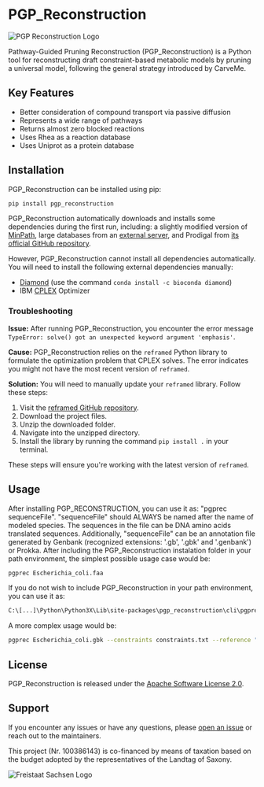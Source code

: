 # PGP_Reconstruction

![PGP Reconstruction Logo](logo_pgp.png)

Pathway-Guided Pruning Reconstruction (PGP_Reconstruction) is a Python tool for reconstructing draft constraint-based metabolic models by pruning a universal model, following the general strategy introduced by CarveMe.

## Key Features
- Better consideration of compound transport via passive diffusion
- Represents a wide range of pathways
- Returns almost zero blocked reactions
- Uses Rhea as a reaction database
- Uses Uniprot as a protein database

## Installation

PGP_Reconstruction can be installed using pip:

```bash
pip install pgp_reconstruction
```

PGP_Reconstruction automatically downloads and installs some dependencies during the first run, including: a slightly modified version of [MinPath](https://github.com/mgtools/MinPath), large databases from an [external server](https://files.ufz.de/~umb-pgp_reconstruction-01/), and Prodigal from [its official GitHub repository](https://github.com/hyattpd/Prodigal/releases).

However, PGP_Reconstruction cannot install all dependencies automatically. You will need to install the following external dependencies manually:
- [Diamond](https://github.com/bbuchfink/diamond) (use the command `conda install -c bioconda diamond`)
- IBM [CPLEX](https://www.ibm.com/products/ilog-cplex-optimization-studio/cplex-optimizer) Optimizer

### Troubleshooting

**Issue:** After running PGP_Reconstruction, you encounter the error message `TypeError: solve() got an unexpected keyword argument 'emphasis'`.

**Cause:** PGP_Reconstruction relies on the `reframed` Python library to formulate the optimization problem that CPLEX solves. The error indicates you might not have the most recent version of `reframed`.

**Solution:** You will need to manually update your `reframed` library. Follow these steps:

1. Visit the [reframed GitHub repository](https://github.com/cdanielmachado/reframed).
2. Download the project files.
3. Unzip the downloaded folder.
4. Navigate into the unzipped directory.
5. Install the library by running the command `pip install .` in your terminal.

These steps will ensure you're working with the latest version of `reframed`.


## Usage

After installing PGP_RECONSTRUCTION, you can use it as: "pgprec sequenceFile". "sequenceFile" should ALWAYS be named after the name of modeled species. The sequences in the file can be DNA amino acids translated sequences. Additionally, "sequenceFile" can be an annotation file generated by Genbank (recognized extensions: '.gb', '.gbk' and '.genbank') or Prokka. After including the PGP_Reconstruction instalation folder in your path environment, the simplest possible usage case would be:

```bash
pgprec Escherichia_coli.faa
```

If you do not wish to include PGP_Reconstruction in your path environment, you can use it as:

```bash
C:\[...]\Python\Python3X\Lib\site-packages\pgp_reconstruction\cli\pgprec.py Escherichia_coli.faa
```

A more complex usage would be:

```bash
pgprec Escherichia_coli.gbk --constraints constraints.txt --reference "Escherichia coli.xml"
```

## License

PGP_Reconstruction is released under the [Apache Software License 2.0](https://www.apache.org/licenses/LICENSE-2.0).

## Support

If you encounter any issues or have any questions, please [open an issue](https://github.com/rcolpo/PGP_Reconstruction/issues) or reach out to the maintainers.

This project (Nr. 100386143) is co-financed by means of taxation based on the budget adopted by the representatives of the Landtag of Saxony.

![Freistaat Sachsen Logo](Freistaat_sachsen_logo.jpg)
